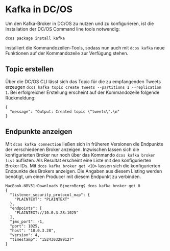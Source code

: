 # Kafka in DC/OS
Um den Kafka-Broker in DC/OS zu nutzen und zu konfigurieren, ist die Installation der DC/OS Command line tools notwendig:

`dcos package install kafka`

installiert die Kommandozeilen-Tools, sodass nun auch mit `dcos kafka` neue Funktionen auf der Kommandozeile zur Verfügung stehen.

## Topic erstellen
Über die DC/OS CLI lässt sich das Topic für die zu empfangenden Tweets erzeugen `dcos kafka topic create tweets --partitions 1 --replication 1`. Bei erfolgreicher Erstellung erscheint auf der Kommandozeile folgende Rückmeldung:

```
{
  "message": "Output: Created topic \"tweets\".\n"
}
```

## Endpunkte anzeigen
Mit `dcos kafka connection` ließen sich in früheren Versionen die Endpunkte der verschiedenen Broker anzeigen. Inzwischen lassen sich die konfigurierten Broker nur noch über das Kommando `dcos kafka broker list` auflisten. Als Resultat erscheint eine Liste mit den konfigurierten Broker IDs. Mit `dcos kafka broker get <ID>` lassen sich die konfigurierten Endpunkte des Brokers anzeigen. Die Angaben aus diesem Listing werden benötigt, um einen Producer mit diesem Endpunkt zu verbinden.

```
MacBook-NBV51:Downloads BjoernBerg$ dcos kafka broker get 0
{
  "listener_security_protocol_map": {
    "PLAINTEXT": "PLAINTEXT"
  },
  "endpoints": [
    "PLAINTEXT://10.0.3.28:1025"
  ],
  "jmx_port": -1,
  "port": 1025,
  "host": "10.0.3.28",
  "version": 4,
  "timestamp": "1524303289127"
}
```
